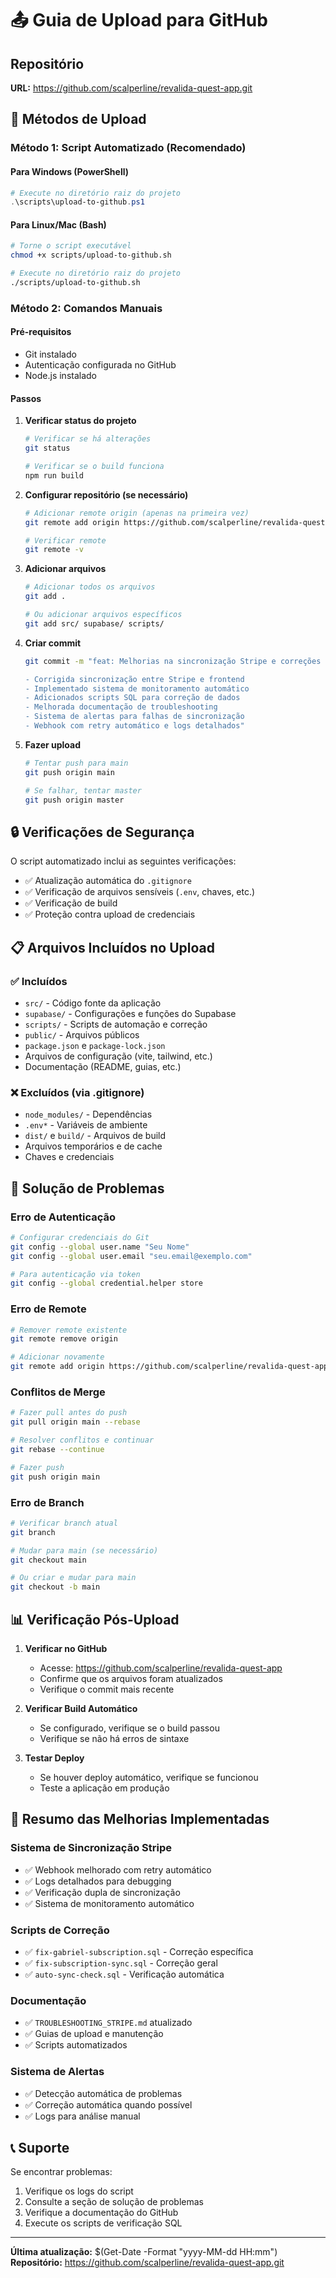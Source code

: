 # 📤 Guia de Upload para GitHub

## Repositório
**URL:** https://github.com/scalperline/revalida-quest-app.git

## 🚀 Métodos de Upload

### Método 1: Script Automatizado (Recomendado)

#### Para Windows (PowerShell)
```powershell
# Execute no diretório raiz do projeto
.\scripts\upload-to-github.ps1
```

#### Para Linux/Mac (Bash)
```bash
# Torne o script executável
chmod +x scripts/upload-to-github.sh

# Execute no diretório raiz do projeto
./scripts/upload-to-github.sh
```

### Método 2: Comandos Manuais

#### Pré-requisitos
- Git instalado
- Autenticação configurada no GitHub
- Node.js instalado

#### Passos

1. **Verificar status do projeto**
   ```bash
   # Verificar se há alterações
   git status
   
   # Verificar se o build funciona
   npm run build
   ```

2. **Configurar repositório (se necessário)**
   ```bash
   # Adicionar remote origin (apenas na primeira vez)
   git remote add origin https://github.com/scalperline/revalida-quest-app.git
   
   # Verificar remote
   git remote -v
   ```

3. **Adicionar arquivos**
   ```bash
   # Adicionar todos os arquivos
   git add .
   
   # Ou adicionar arquivos específicos
   git add src/ supabase/ scripts/
   ```

4. **Criar commit**
   ```bash
   git commit -m "feat: Melhorias na sincronização Stripe e correções do sistema
   
   - Corrigida sincronização entre Stripe e frontend
   - Implementado sistema de monitoramento automático
   - Adicionados scripts SQL para correção de dados
   - Melhorada documentação de troubleshooting
   - Sistema de alertas para falhas de sincronização
   - Webhook com retry automático e logs detalhados"
   ```

5. **Fazer upload**
   ```bash
   # Tentar push para main
   git push origin main
   
   # Se falhar, tentar master
   git push origin master
   ```

## 🔒 Verificações de Segurança

O script automatizado inclui as seguintes verificações:

- ✅ Atualização automática do `.gitignore`
- ✅ Verificação de arquivos sensíveis (`.env`, chaves, etc.)
- ✅ Verificação de build
- ✅ Proteção contra upload de credenciais

## 📋 Arquivos Incluídos no Upload

### ✅ Incluídos
- `src/` - Código fonte da aplicação
- `supabase/` - Configurações e funções do Supabase
- `scripts/` - Scripts de automação e correção
- `public/` - Arquivos públicos
- `package.json` e `package-lock.json`
- Arquivos de configuração (vite, tailwind, etc.)
- Documentação (README, guias, etc.)

### ❌ Excluídos (via .gitignore)
- `node_modules/` - Dependências
- `.env*` - Variáveis de ambiente
- `dist/` e `build/` - Arquivos de build
- Arquivos temporários e de cache
- Chaves e credenciais

## 🔧 Solução de Problemas

### Erro de Autenticação
```bash
# Configurar credenciais do Git
git config --global user.name "Seu Nome"
git config --global user.email "seu.email@exemplo.com"

# Para autenticação via token
git config --global credential.helper store
```

### Erro de Remote
```bash
# Remover remote existente
git remote remove origin

# Adicionar novamente
git remote add origin https://github.com/scalperline/revalida-quest-app.git
```

### Conflitos de Merge
```bash
# Fazer pull antes do push
git pull origin main --rebase

# Resolver conflitos e continuar
git rebase --continue

# Fazer push
git push origin main
```

### Erro de Branch
```bash
# Verificar branch atual
git branch

# Mudar para main (se necessário)
git checkout main

# Ou criar e mudar para main
git checkout -b main
```

## 📊 Verificação Pós-Upload

1. **Verificar no GitHub**
   - Acesse: https://github.com/scalperline/revalida-quest-app
   - Confirme que os arquivos foram atualizados
   - Verifique o commit mais recente

2. **Verificar Build Automático**
   - Se configurado, verifique se o build passou
   - Verifique se não há erros de sintaxe

3. **Testar Deploy**
   - Se houver deploy automático, verifique se funcionou
   - Teste a aplicação em produção

## 🎯 Resumo das Melhorias Implementadas

### Sistema de Sincronização Stripe
- ✅ Webhook melhorado com retry automático
- ✅ Logs detalhados para debugging
- ✅ Verificação dupla de sincronização
- ✅ Sistema de monitoramento automático

### Scripts de Correção
- ✅ `fix-gabriel-subscription.sql` - Correção específica
- ✅ `fix-subscription-sync.sql` - Correção geral
- ✅ `auto-sync-check.sql` - Verificação automática

### Documentação
- ✅ `TROUBLESHOOTING_STRIPE.md` atualizado
- ✅ Guias de upload e manutenção
- ✅ Scripts automatizados

### Sistema de Alertas
- ✅ Detecção automática de problemas
- ✅ Correção automática quando possível
- ✅ Logs para análise manual

## 📞 Suporte

Se encontrar problemas:
1. Verifique os logs do script
2. Consulte a seção de solução de problemas
3. Verifique a documentação do GitHub
4. Execute os scripts de verificação SQL

---

**Última atualização:** $(Get-Date -Format "yyyy-MM-dd HH:mm")
**Repositório:** https://github.com/scalperline/revalida-quest-app.git